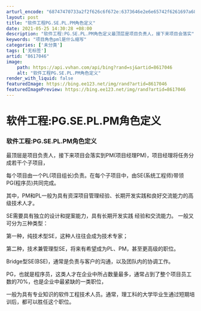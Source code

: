 ```yaml
---
arturl_encode: "68747470733a2f2f626c6f672e:6373646e2e6e65742f6261697a686968756931393837303632:362f61727469636c652f64657461696c732f38363137303436"
layout: post
title: "软件工程PG.SE.PL.PM角色定义"
date: 2021-05-25 14:30:28 +08:00
description: "软件工程:PG.SE.PL.PM角色定义最顶层是项目负责人，接下来项目会落实"
keywords: "项目角色pml是什么缩写"
categories: ['未分类']
tags: ['无标签']
artid: "8617046"
image:
    path: https://api.vvhan.com/api/bing?rand=sj&artid=8617046
    alt: "软件工程PG.SE.PL.PM角色定义"
render_with_liquid: false
featuredImage: https://bing.ee123.net/img/rand?artid=8617046
featuredImagePreview: https://bing.ee123.net/img/rand?artid=8617046
---
```


# 软件工程:PG.SE.PL.PM角色定义

### 软件工程:PG.SE.PL.PM角色定义

最顶层是项目负责人，接下来项目会落实到PM(项目经理PM)，项目经理将任务分成若干个子项目，
  
每个项目由一个PL(项目组长)负责。在每个子项目中，由SE(系统工程师)带领PG(程序员)共同完成。
  
其中，PM和PL一般为具有资深项目管理经验、长期开发实践和良好交流能力的高级技术人才。
  
SE需要具有独立的设计和提案能力，具有长期开发实践 经验和交流能力。 一般又可分为三种类型：
  
第一种，纯技术型SE，这种人往往会成为技术专家；
  
第二种，技术兼管理型SE，将来有希望成为PL、PM，甚至更高级的职位。
  
Bridge型SE(BSE)，通常是负责与客户的沟通，以及团队内的协调工作。
  
PG，也就是程序员，这类人才在企业中所占数量最多，通常占到了整个项目员工数的70%，也是企业中最紧缺的一类职位，
  
一般为具有专业知识的软件工程技术人员。通常，理工科的大学毕业生通过短期培训后，都可以胜任这个职位。